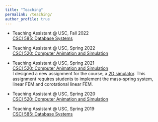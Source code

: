 ```yaml
---
title: "Teaching"
permalink: /teaching/
author_profile: true
---
```


* Teaching Assistant @ USC, Fall 2022<br/>
  [CSCI 585: Database Systems](https://bytes.usc.edu/cs585/f22-d--a--t--a/home/index.html)<br/>
  
* Teaching Assistant @ USC, Spring 2022<br/>
  [CSCI 520: Computer Animation and Simulation](https://viterbi-web.usc.edu/~jbarbic/cs520-s22/)<br/>
  
* Teaching Assistant @ USC, Spring 2021<br/>
  [CSCI 520: Computer Animation and Simulation](https://viterbi-web.usc.edu/~jbarbic/cs520-s21/)<br/>
  I designed a new assignment for the course, a [2D simulator](https://viterbi-web.usc.edu/~jbarbic/cs520-s21/assign4/). This assignment requires students to implement the mass-spring system, linear FEM and corotational linear FEM.

* Teaching Assistant @ USC, Spring 2020<br/>
  [CSCI 520: Computer Animation and Simulation](https://viterbi-web.usc.edu/~jbarbic/cs520-s20/)<br/>

* Teaching Assistant @ USC, Spring 2019<br/>
  [CSCI 585: Database Systems](https://bytes.usc.edu/cs585/s19_data0AI2AGI4/home/index.html)
